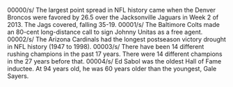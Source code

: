 00000/s/ The largest point spread in NFL history came when the Denver Broncos were favored by 26.5 over the Jacksonville Jaguars in Week 2 of 2013. The Jags covered, falling 35-19.
00001/s/ The Baltimore Colts made an 80-cent long-distance call to sign Johnny Unitas as a free agent.
00002/s/ The Arizona Cardinals had the longest postseason victory drought in NFL history (1947 to 1998).
00003/s/ There have been 14 different rushing champions in the past 17 years. There were 14 different champions in the 27 years before that.
00004/s/ Ed Sabol was the oldest Hall of Fame inductee. At 94 years old, he was 60 years older than the youngest, Gale Sayers.